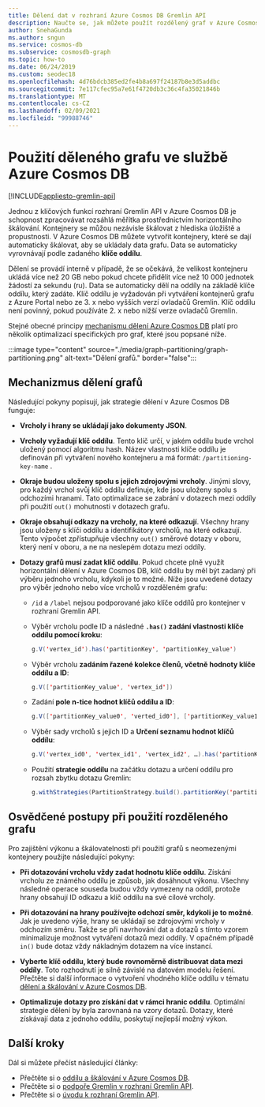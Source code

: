 ```yaml
---
title: Dělení dat v rozhraní Azure Cosmos DB Gremlin API
description: Naučte se, jak můžete použít rozdělený graf v Azure Cosmos DB. Tento článek také popisuje požadavky a osvědčené postupy pro oddílový graf.
author: SnehaGunda
ms.author: sngun
ms.service: cosmos-db
ms.subservice: cosmosdb-graph
ms.topic: how-to
ms.date: 06/24/2019
ms.custom: seodec18
ms.openlocfilehash: 4d76bdcb385ed2fe4b8a697f24187b8e3d5addbc
ms.sourcegitcommit: 7e117cfec95a7e61f4720db3c36c4fa35021846b
ms.translationtype: MT
ms.contentlocale: cs-CZ
ms.lasthandoff: 02/09/2021
ms.locfileid: "99988746"
---
```

# <a name="using-a-partitioned-graph-in-azure-cosmos-db"></a>Použití děleného grafu ve službě Azure Cosmos DB
[!INCLUDE[appliesto-gremlin-api](includes/appliesto-gremlin-api.md)]

Jednou z klíčových funkcí rozhraní Gremlin API v Azure Cosmos DB je schopnost zpracovávat rozsáhlá měřítka prostřednictvím horizontálního škálování. Kontejnery se můžou nezávisle škálovat z hlediska úložiště a propustnosti. V Azure Cosmos DB můžete vytvořit kontejnery, které se dají automaticky škálovat, aby se ukládaly data grafu. Data se automaticky vyrovnávají podle zadaného **klíče oddílu**.

Dělení se provádí interně v případě, že se očekává, že velikost kontejneru ukládá více než 20 GB nebo pokud chcete přidělit více než 10 000 jednotek žádostí za sekundu (ru). Data se automaticky dělí na oddíly na základě klíče oddílu, který zadáte. Klíč oddílu je vyžadován při vytváření kontejnerů grafu z Azure Portal nebo ze 3. x nebo vyšších verzí ovladačů Gremlin. Klíč oddílu není povinný, pokud používáte 2. x nebo nižší verze ovladačů Gremlin.

Stejné obecné principy [mechanismu dělení Azure Cosmos DB](partitioning-overview.md) platí pro několik optimalizací specifických pro graf, které jsou popsané níže.

:::image type="content" source="./media/graph-partitioning/graph-partitioning.png" alt-text="Dělení grafů." border="false":::

## <a name="graph-partitioning-mechanism"></a>Mechanizmus dělení grafů

Následující pokyny popisují, jak strategie dělení v Azure Cosmos DB funguje:

- **Vrcholy i hrany se ukládají jako dokumenty JSON**.

- **Vrcholy vyžadují klíč oddílu**. Tento klíč určí, v jakém oddílu bude vrchol uložený pomocí algoritmu hash. Název vlastnosti klíče oddílu je definován při vytváření nového kontejneru a má formát: `/partitioning-key-name` .

- **Okraje budou uloženy spolu s jejich zdrojovými vrcholy**. Jinými slovy, pro každý vrchol svůj klíč oddílu definuje, kde jsou uloženy spolu s odchozími hranami. Tato optimalizace se zabrání v dotazech mezi oddíly při použití `out()` mohutnosti v dotazech grafu.

- **Okraje obsahují odkazy na vrcholy, na které odkazují**. Všechny hrany jsou uloženy s klíči oddílu a identifikátory vrcholů, na které odkazují. Tento výpočet zpřístupňuje všechny `out()` směrové dotazy v oboru, který není v oboru, a ne na neslepém dotazu mezi oddíly.

- **Dotazy grafů musí zadat klíč oddílu**. Pokud chcete plně využít horizontální dělení v Azure Cosmos DB, klíč oddílu by měl být zadaný při výběru jednoho vrcholu, kdykoli je to možné. Níže jsou uvedené dotazy pro výběr jednoho nebo více vrcholů v rozděleném grafu:

    - `/id` a `/label` nejsou podporované jako klíče oddílů pro kontejner v rozhraní Gremlin API.


    - Výběr vrcholu podle ID a následné **`.has()` zadání vlastnosti klíče oddílu pomocí kroku**:

        ```java
        g.V('vertex_id').has('partitionKey', 'partitionKey_value')
        ```

    - Výběr vrcholu **zadáním řazené kolekce členů, včetně hodnoty klíče oddílu a ID**:

        ```java
        g.V(['partitionKey_value', 'vertex_id'])
        ```

    - Zadání **pole n-tice hodnot klíčů oddílu a ID**:

        ```java
        g.V(['partitionKey_value0', 'verted_id0'], ['partitionKey_value1', 'vertex_id1'], ...)
        ```

    - Výběr sady vrcholů s jejich ID a **Určení seznamu hodnot klíčů oddílu**:

        ```java
        g.V('vertex_id0', 'vertex_id1', 'vertex_id2', …).has('partitionKey', within('partitionKey_value0', 'partitionKey_value01', 'partitionKey_value02', …)
        ```

    - Použití **strategie oddílu** na začátku dotazu a určení oddílu pro rozsah zbytku dotazu Gremlin:

        ```java
        g.withStrategies(PartitionStrategy.build().partitionKey('partitionKey').readPartitions('partitionKey_value').create()).V()
        ```

## <a name="best-practices-when-using-a-partitioned-graph"></a>Osvědčené postupy při použití rozděleného grafu

Pro zajištění výkonu a škálovatelnosti při použití grafů s neomezenými kontejnery použijte následující pokyny:

- **Při dotazování vrcholu vždy zadat hodnotu klíče oddílu**. Získání vrcholu ze známého oddílu je způsob, jak dosáhnout výkonu. Všechny následné operace souseda budou vždy vymezeny na oddíl, protože hrany obsahují ID odkazu a klíč oddílu na své cílové vrcholy.

- **Při dotazování na hrany používejte odchozí směr, kdykoli je to možné**. Jak je uvedeno výše, hrany se ukládají se zdrojovými vrcholy v odchozím směru. Takže se při navrhování dat a dotazů s tímto vzorem minimalizuje možnost vytváření dotazů mezi oddíly. V opačném případě `in()` bude dotaz vždy nákladným dotazem na více instancí.

- **Vyberte klíč oddílu, který bude rovnoměrně distribuovat data mezi oddíly**. Toto rozhodnutí je silně závislé na datovém modelu řešení. Přečtěte si další informace o vytvoření vhodného klíče oddílu v tématu [dělení a škálování v Azure Cosmos DB](partitioning-overview.md).

- **Optimalizuje dotazy pro získání dat v rámci hranic oddílu**. Optimální strategie dělení by byla zarovnaná na vzory dotazů. Dotazy, které získávají data z jednoho oddílu, poskytují nejlepší možný výkon.

## <a name="next-steps"></a>Další kroky

Dál si můžete přečíst následující články:

* Přečtěte si o [oddílu a škálování v Azure Cosmos DB](partitioning-overview.md).
* Přečtěte si o [podpoře Gremlin v rozhraní Gremlin API](gremlin-support.md).
* Přečtěte si o [úvodu k rozhraní Gremlin API](graph-introduction.md).
